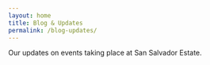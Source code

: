 ```yaml
---
layout: home
title: Blog & Updates
permalink: /blog-updates/
---
```


Our updates on events taking place at San Salvador Estate.